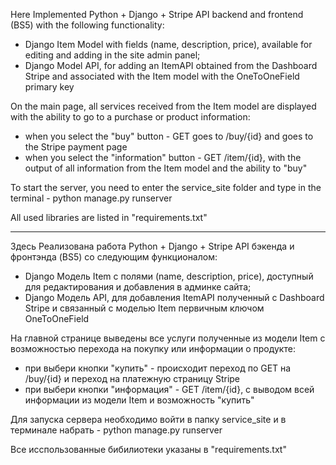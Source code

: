 Here Implemented Python + Django + Stripe API backend and frontend (BS5) with the following functionality:

- Django Item Model with fields (name, description, price), available for editing and adding in the site admin panel;
- Django Model API, for adding an ItemAPI obtained from the Dashboard Stripe and associated with the Item model with the OneToOneField primary key

On the main page, all services received from the Item model are displayed with the ability to go to a purchase or product information:
 - when you select the "buy" button - GET goes to /buy/{id} and goes to the Stripe payment page
 - when you select the "information" button - GET /item/{id}, with the output of all information from the Item model and the ability to "buy"

To start the server, you need to enter the service_site folder and type in the terminal - python manage.py runserver

All used libraries are listed in "requirements.txt"

________________________________________________________________________________________________________________________________________________


Здесь Реализована работа Python + Django + Stripe API бэкенда и фронтэнда (BS5) со следующим функционалом:

- Django Модель Item с полями (name, description, price), доступный для редактирования и добавления в админке сайта;
- Django Модель API, для добавления ItemAPI полученный с Dashboard Stripe и связанный с моделью Item первичным ключом OneToOneField

На главной странице выведены все услуги полученные из модели Item с возможностью перехода на покупку или информации о продукте:
 - при выбери кнопки "купить" - происходит переход по GET на /buy/{id} и переход на платежную страницу Stripe
 - при выбери кнопки "информация" - GET /item/{id}, с выводом всей информации из модели Item и возможность "купить"

Для запуска сервера необходимо войти в папку service_site и в терминале набрать - python manage.py runserver

Все исспользованные бибилиотеки указаны в "requirements.txt"
